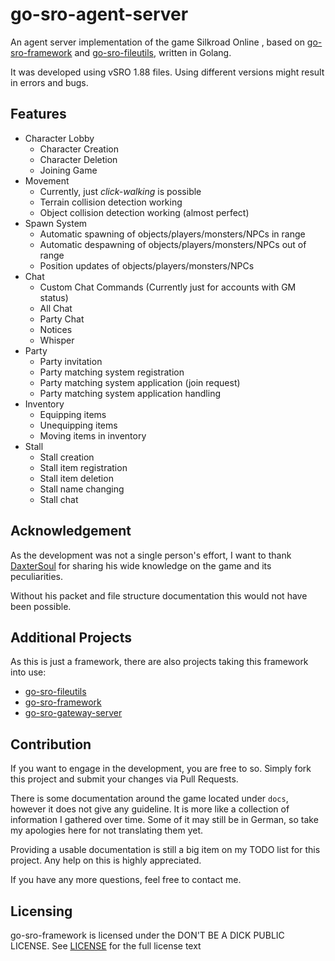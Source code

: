 # go-sro-agent-server

An agent server implementation of the game Silkroad Online ,
based on [go-sro-framework](https://github.com/ferdoran/go-sro-framework) 
and [go-sro-fileutils](https://github.com/ferdoran/go-sro-fileutils),
written in Golang.

It was developed using vSRO 1.88 files.
Using different versions might result in errors and bugs.

## Features

- Character Lobby
    - Character Creation
    - Character Deletion
    - Joining Game
- Movement
  - Currently, just _click-walking_ is possible
  - Terrain collision detection working
  - Object collision detection working (almost perfect)
- Spawn System
  - Automatic spawning of objects/players/monsters/NPCs in range
  - Automatic despawning of objects/players/monsters/NPCs out of range
  - Position updates of objects/players/monsters/NPCs
- Chat
  - Custom Chat Commands (Currently just for accounts with GM status)
  - All Chat
  - Party Chat
  - Notices
  - Whisper
- Party
  - Party invitation
  - Party matching system registration
  - Party matching system application (join request)
  - Party matching system application handling
- Inventory
  - Equipping items
  - Unequipping items
  - Moving items in inventory
- Stall
  - Stall creation
  - Stall item registration
  - Stall item deletion
  - Stall name changing
  - Stall chat

## Acknowledgement

As the development was not a single person's effort,
I want to thank [DaxterSoul](https://www.elitepvpers.com/forum/members/1084164-daxtersoul.html)
for sharing his wide knowledge on the game and its peculiarities.

Without his packet and file structure documentation this would not have been possible.

## Additional Projects

As this is just a framework, there are also projects taking this framework into use:

- [go-sro-fileutils](https://github.com/ferdoran/go-sro-fileutils)
- [go-sro-framework](https://github.com/ferdoran/go-sro-framework)
- [go-sro-gateway-server](https://github.com/ferdoran/go-sro-gateway-server)

## Contribution

If you want to engage in the development, you are free to so.
Simply fork this project and submit your changes via Pull Requests.

There is some documentation around the game located under `docs`,
however it does not give any guideline.
It is more like a collection of information I gathered over time.
Some of it may still be in German, so take my apologies here for not translating them yet.

Providing a usable documentation is still a big item on my TODO list for this project.
Any help on this is highly appreciated.

If you have any more questions, feel free to contact me.

## Licensing

go-sro-framework is licensed under the DON'T BE A DICK PUBLIC LICENSE.
See [LICENSE](LICENSE) for the full license text